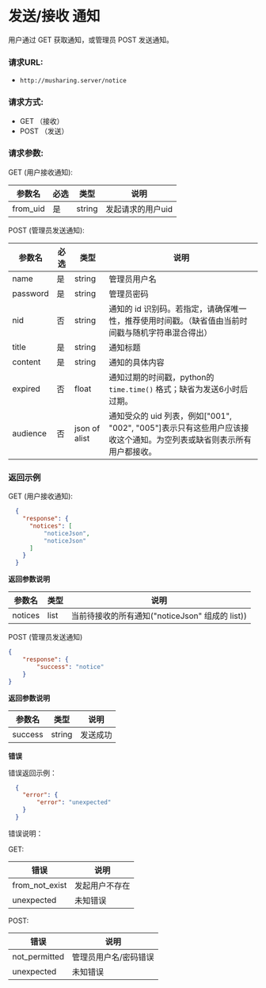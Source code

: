 # 发送/接收 通知

用户通过 GET 获取通知，或管理员 POST 发送通知。

### 请求URL:

- `http://musharing.server/notice`
### 请求方式:

- GET （接收）
- POST （发送）

### 请求参数:

GET (用户接收通知):

| 参数名   | 必选 | 类型   | 说明              |
| -------- | ---- | ------ | ----------------- |
| from_uid | 是   | string | 发起请求的用户uid |

POST (管理员发送通知):

| 参数名   | 必选 | 类型          | 说明                                                         |
| -------- | ---- | ------------- | ------------------------------------------------------------ |
| name     | 是   | string        | 管理员用户名                                                 |
| password | 是   | string        | 管理员密码                                                   |
| nid      | 否   | string        | 通知的 id 识别码。若指定，请确保唯一性，推荐使用时间戳。（缺省值由当前时间戳与随机字符串混合得出） |
| title    | 是   | string        | 通知标题                                                     |
| content  | 是   | string        | 通知的具体内容                                               |
| expired  | 否   | float         | 通知过期的时间戳，python的 `time.time()` 格式；缺省为发送6小时后过期。 |
| audience | 否   | json of alist | 通知受众的 uid 列表，例如["001", "002", "005"]表示只有这些用户应该接收这个通知。为空列表或缺省则表示所有用户都接收。 |

 ### 返回示例

GET (用户接收通知):

```json
  {
    "response": {
      "notices": [
          "noticeJson",
          "noticeJson"
      ]
    }
  }
```

**返回参数说明** 

| 参数名  | 类型 | 说明                                            |
| ------- | ---- | ----------------------------------------------- |
| notices | list | 当前待接收的所有通知("noticeJson" 组成的 list)) |

 POST (管理员发送通知)

```json
{
    "response": {
        "success": "notice"
    }
}
```

**返回参数说明** 

| 参数名  | 类型   | 说明     |
| ------- | ------ | -------- |
| success | string | 发送成功 |

 **错误** 

错误返回示例：

```json
  {
    "error": {
        "error": "unexpected"
    }
  }
```

错误说明：

GET:

| 错误           | 说明           |
| -------------- | -------------- |
| from_not_exist | 发起用户不存在 |
| unexpected     | 未知错误       |

POST:

| 错误          | 说明                  |
| ------------- | --------------------- |
| not_permitted | 管理员用户名/密码错误 |
| unexpected    | 未知错误              |